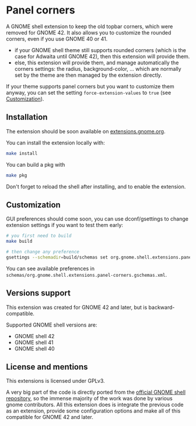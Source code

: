 # Panel corners

A GNOME shell extension to keep the old topbar corners, which were removed for GNOME 42. It also allows you to customize the rounded corners, even if you use GNOME 40 or 41.

- if your GNOME shell theme still supports rounded corners (which is the case for Adwaita until GNOME 42), then this extension will provide them.
- else, this extension will provide them, and manage automatically the corners settings: the radius, background-color, ... which are normally set by the theme are then managed by the extension directly.

If your theme supports panel corners but you want to customize them anyway, you can set the setting `force-extension-values` to `true` (see [Customization](https://github.com/aunetx/panel-corners/edit/master/README.md#Customization)).

## Installation

The extension should be soon available on [extensions.gnome.org](extensions.gnome.org).

You can install the extension locally with:

```sh
make install
```

You can build a pkg with

```sh
make pkg
```

Don't forget to reload the shell after installing, and to enable the extension.

## Customization

GUI preferences should come soon, you can use dconf/gsettings to change extension settings if you want to test them early:

```sh
# you first need to build
make build

# then change any preference
gsettings --schemadir=build/schemas set org.gnome.shell.extensions.panel-corners preference value
```

You can see available preferences in `schemas/org.gnome.shell.extensions.panel-corners.gschemas.xml`.

## Versions support

This extension was created for GNOME 42 and later, but is backward-compatible.

Supported GNOME shell versions are:

- GNOME shell 42
- GNOME shell 41
- GNOME shell 40

## License and mentions

This extensions is licensed under GPLv3.

A very big part of the code is directly ported from the [official GNOME shell repository](https://gitlab.gnome.org/GNOME/gnome-shell), so the immense majority of the work was done by various gnome contributors. All this extension does is integrate the previous code as an extension, provide some configuration options and make all of this compatible for GNOME 42 and later.

